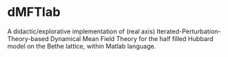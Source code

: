 # dMFTlab
A didactic/explorative implementation of (real axis) Iterated-Perturbation-Theory-based Dynamical Mean Field Theory for the half filled Hubbard model on the Bethe lattice, within Matlab language.
